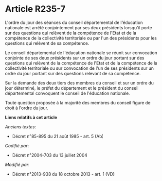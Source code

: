 # Article R235-7

L'ordre du jour des séances du conseil départemental de l'éducation nationale est arrêté conjointement par ses deux
présidents lorsqu'il porte sur des questions qui relèvent de la compétence de l'Etat et de la compétence de la collectivité
territoriale ou par l'un des présidents pour les questions qui relèvent de sa compétence. 

Le conseil départemental de l'éducation nationale se réunit sur convocation conjointe de ses deux présidents sur un ordre du
jour portant sur des questions qui relèvent de la compétence de l'Etat et de la compétence de la collectivité territoriale ou
sur convocation de l'un de ses présidents sur un ordre du jour portant sur des questions relevant de sa compétence. 

Sur la demande des deux tiers des membres du conseil et sur un ordre du jour déterminé, le préfet du département et le
président du conseil départemental convoquent le conseil de l'éducation nationale. 

Toute question proposée à la majorité des membres du conseil figure de droit à l'ordre du jour.

**Liens relatifs à cet article**

_Anciens textes_:

  - Décret n°85-895 du 21 août 1985 - art. 5 (Ab)

_Codifié par_:

  - Décret n°2004-703 du 13 juillet 2004

_Modifié par_:

  - Décret n°2013-938 du 18 octobre 2013 - art. 1 (VD)
